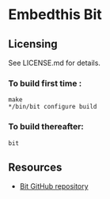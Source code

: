 Embedthis Bit
===

Licensing
---
See LICENSE.md for details.

### To build first time :

    make
    */bin/bit configure build

### To build thereafter: 

    bit

Resources
---
  - [Bit GitHub repository](http://github.com/embedthis/bit)
